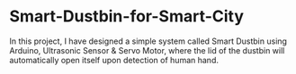 # Smart-Dustbin-for-Smart-City
In this project, I have designed a simple system called Smart Dustbin using Arduino, Ultrasonic Sensor &amp; Servo Motor, where the lid of the dustbin will automatically open itself upon detection of human hand.
